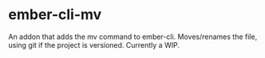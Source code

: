 # ember-cli-mv
An addon that adds the mv command to ember-cli. Moves/renames the file, using git if the project is versioned. Currently a WIP.
